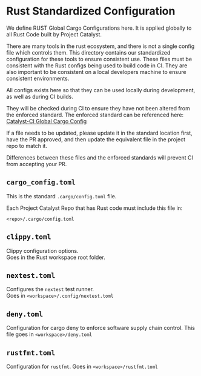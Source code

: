 # Rust Standardized Configuration

<!-- cspell: words nextest rustfmt -->

We define RUST Global Cargo Configurations here.
It is applied globally to all Rust Code built by Project Catalyst.

There are many tools in the rust ecosystem, and there is not a single config file which controls them.
This directory contains our standardized configuration for these tools to ensure consistent use.
These files must be consistent with the Rust configs being used to build code in CI.
They are also important to be consistent on a local developers machine to ensure consistent environments.

All configs exists here so that they can be used locally during development, as well as during CI builds.  

They will be checked during CI to ensure they have not been altered from the enforced standard.
The enforced standard can be referenced here: [Catalyst-CI Global Cargo Config](todo)

If a file needs to be updated, please update it in the standard location first, have the PR
approved, and then update the equivalent file in the project repo to match it.

Differences between these files and the enforced standards will prevent CI from accepting your PR.

## `cargo_config.toml`

This is the standard `.cargo/config.toml` file.

Each Project Catalyst Repo that has Rust code must include this file in:

```path
<repo>/.cargo/config.toml
```

## `clippy.toml`

Clippy configuration options.  
Goes in the Rust workspace root folder.

## `nextest.toml`

Configures the `nextest` test runner.  
Goes in `<workspace>/.config/nextest.toml`

## `deny.toml`

Configuration for cargo deny to enforce software supply chain control.
This file goes in `<workspace>/deny.toml`

## `rustfmt.toml`

Configuration for `rustfmt`.
Goes in `<workspace>/rustfmt.toml`
